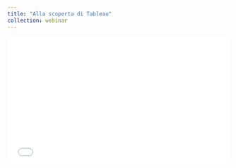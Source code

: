 ```yaml
---
title: "Alla scoperta di Tableau"
collection: webinar
---
```

<div><div style="left: 0; width: 100%; height: 0; position: relative; padding-bottom: 56.25%;"><iframe src="//cdn.iframe.ly/bMaqudB" style="border: 0; top: 0; left: 0; width: 100%; height: 100%; position: absolute;" allowfullscreen allow="encrypted-media *"></iframe></div></div><script async src="//cdn.iframe.ly/embed.js" charset="utf-8"></script>

